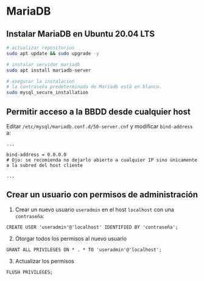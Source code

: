 # MariaDB 

## Instalar MariaDB en Ubuntu 20.04 LTS
```bash
# actualizar repositorios
sudo apt update && sudo upgrade -y

# instalar servidor mariadb
sudo apt install mariadb-server

# asegurar la instalacion
# la contraseña predeterminada de Mariadb está en blanco.
sudo mysql_secure_installation
```

## Permitir acceso a la BBDD desde cualquier host
Editar `/etc/mysql/mariadb.conf.d/50-server.cnf` y modificar `bind-address` a:
```
...

bind-address = 0.0.0.0
# Ojo: se recomienda no dejarlo abierto a cualquier IP sino únicamente a la subred del host cliente

...
```
## Crear un usuario con permisos de administración
1. Crear un nuevo usuario `useradmin` en el host `localhost` con una `contraseña`:
```mysql
CREATE USER 'useradmin'@'localhost' IDENTIFIED BY 'contraseña';
```

2. Otorgar todos los permisos al nuevo usuario
```mysql
GRANT ALL PRIVILEGES ON * . * TO 'useradmin'@'localhost';
``` 

3. Actualizar los permisos
```mysql
FLUSH PRIVILEGES;
```
